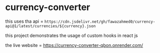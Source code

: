 # currency-converter

this uses tha api = `https://cdn.jsdelivr.net/gh/fawazahmed0/currency-api@1/latest/currencies/${currency}.json`

this project demonstrates the usage of custom hooks in react js

the live website = https://currency-converter-qbon.onrender.com/
